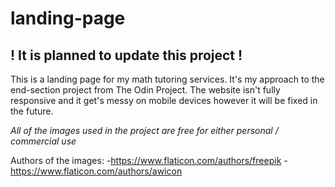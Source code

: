# landing-page
## ! It is planned to update this project !
This is a landing page for my math tutoring services. It's my approach to the end-section project from The Odin Project.
The website isn't fully responsive and it get's messy on mobile devices however it will be fixed in the future.

*All of the images used in the project are free for either personal / commercial use*

Authors of the images:
-https://www.flaticon.com/authors/freepik
-https://www.flaticon.com/authors/awicon
